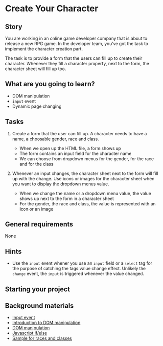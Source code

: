 # Create Your Character

## Story

You are working in an online game developer company that is about to release a new RPG game.
In the developer team, you've got the task to implement the character creation part.

The task is to provide a form that the users can fill up to create their character.
Whenever they fill a character property, next to the form, the character sheet will fill up too.

## What are you going to learn?

- DOM manipulation
- `input` event
- Dynamic page changing

## Tasks

1. Create a form that the user can fill up. A character needs to have a name, a choosable gender, race and class.
    - When we open up the HTML file, a form shows up
    - The form contains an input field for the character name
    - We can choose from dropdown menus for the gender, for the race and for the class

2. Whenever an input changes, the character sheet next to the form will fill up with the change. Use icons or images for the character sheet when you want to display the dropdown menus value.
    - When we change the name or a dropdown menu value,  the value shows up next to the form in a character sheet
    - For the gender, the race and class, the value is represented with an icon or an image

## General requirements

None

## Hints

- Use the `input` event whener you use an `input` field or a `select` tag for the purpose of catching the tags value change effect.
  Unlikely the `change` event, the `input` is triggered whenever the value changed.

## Starting your project



## Background materials

- <i class="far fa-exclamation"></i> [Input event](https://developer.mozilla.org/en-US/docs/Web/API/HTMLElement/input_event)
- <i class="far fa-video"></i> [Introduction to DOM manipulation](https://www.youtube.com/watch?v=wiozYyXQEVk&ab_channel=DevEd)
- <i class="far fa-exclamation"></i> [DOM manipulation](https://developer.mozilla.org/en-US/docs/Web/API/Document_Object_Model/Introduction)
- <i class="far fa-exclamation"></i> [Javascript if/else](https://developer.mozilla.org/en-US/docs/Web/JavaScript/Reference/Statements/if...else)
- [Sample for races and classes](https://5e.tools/)
